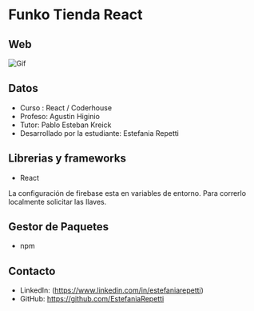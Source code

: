 # Funko Tienda React
 
## Web

![Gif](https://imgflip.com/gif/6laooo)


## Datos

- Curso : React / Coderhouse
- Profeso: Agustin Higinio
- Tutor: Pablo Esteban Kreick
- Desarrollado por la estudiante: Estefania Repetti

## Librerias y frameworks

- React 

La configuración de firebase esta en variables de entorno. Para correrlo localmente solicitar las llaves.

## Gestor de Paquetes

- npm

## Contacto
- LinkedIn: (https://www.linkedin.com/in/estefaniarepetti)
- GitHub: https://github.com/EstefaniaRepetti